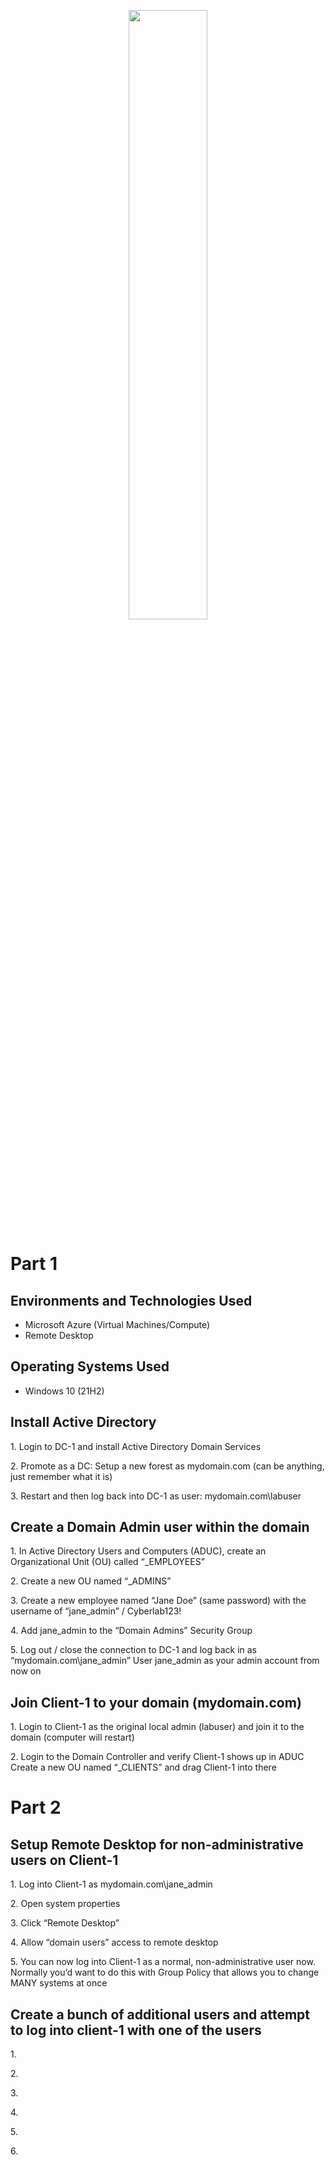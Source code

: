 <p align="center">
<img src="https://i.imgur.com/ji8tw98.png" width="50%" height="50%"/>
</p>

<h1>Part 1</h1>
</b>

<h2>Environments and Technologies Used</h2>

- Microsoft Azure (Virtual Machines/Compute)
- Remote Desktop

<h2>Operating Systems Used </h2>

- Windows 10</b> (21H2)

<h2>Install Active Directory</h2>
<p>
  1. Login to DC-1 and install Active Directory Domain Services
</p>

<p>
  2. Promote as a DC: Setup a new forest as mydomain.com (can be anything, just remember what it is)
</p>

<p>
  3. Restart and then log back into DC-1 as user: mydomain.com\labuser
</p>

<h2>Create a Domain Admin user within the domain</h2>
<p>
  1. In Active Directory Users and Computers (ADUC), create an Organizational Unit (OU) called “_EMPLOYEES”
</p>

<p>
  2. Create a new OU named “_ADMINS”
</p>

<p>
  3. Create a new employee named “Jane Doe” (same password) with the username of “jane_admin” / Cyberlab123!
</p>
  
<p>
  4. Add jane_admin to the “Domain Admins” Security Group
</p>

<p>
  5. Log out / close the connection to DC-1 and log back in as “mydomain.com\jane_admin”
User jane_admin as your admin account from now on
</p>

<h2>Join Client-1 to your domain (mydomain.com)</h2>
<p>
  1. Login to Client-1 as the original local admin (labuser) and join it to the domain (computer will restart)
</p>

<p>
  2. Login to the Domain Controller and verify Client-1 shows up in ADUC
Create a new OU named “_CLIENTS” and drag Client-1 into there
</p>

<h1>Part 2</h1>
</b>

<h2>Setup Remote Desktop for non-administrative users on Client-1</h2>
<p>
  1. Log into Client-1 as mydomain.com\jane_admin
</p>

<p>
  2. Open system properties
</p>

<p>
  3. Click “Remote Desktop”
</p>

<p>
  4. Allow “domain users” access to remote desktop
</p>

<p>
  5. You can now log into Client-1 as a normal, non-administrative user now.
Normally you’d want to do this with Group Policy that allows you to change MANY systems at once
</p>

<h2>Create a bunch of additional users and attempt to log into client-1 with one of the users</h2>

<p>
  1.
</p>
 
<p>
  2.
</p>

<p>
  3.
</p>

<p>
  4.
</p>

<p>
  5.
</p>

<p>
  6.
</p>







